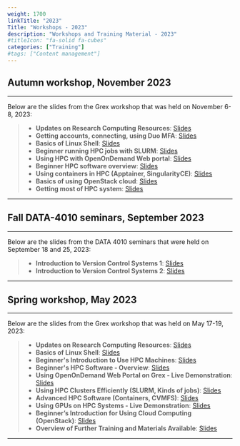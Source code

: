 ```yaml
---
weight: 1700
linkTitle: "2023"
Title: "Workshops - 2023"
description: "Workshops and Training Material - 2023"
#titleIcon: "fa-solid fa-cubes"
categories: ["Training"]
#tags: ["Content management"]
---
```


## Autumn workshop, November 2023
---

Below are the slides from the Grex workshop that was held on November 6-8, 2023:

> - **Updates on Research Computing Resources**: [Slides](/workshops/autumn2023/01-Introduction.pdf)
> - **Getting accounts, connecting, using Duo MFA**: [Slides](/workshops/autumn2023/02-Accounts-and-MFA.pdf)
> - **Basics of Linux Shell**: [Slides](/workshops/autumn2023/03-Basics-of-Linux-Shell.pdf)
> - **Beginner running HPC jobs with SLURM**: [Slides](/workshops/autumn2023/04-Running-Jobs-On-HPC-Clusters.pdf)
> - **Using HPC with OpenOnDemand Web portal**: [Slides](/workshops/autumn2023/05-OSC-OnDemand-on-Grex.pdf)
> - **Beginner HPC software overview**: [Slides](/workshops/autumn2023/06-HPC-Software-Overview.pdf)
> - **Using containers in HPC (Apptainer, SingularityCE)**: [Slides](/workshops/autumn2023/07-SingularityApptainer.pdf)
> - **Basics of using OpenStack cloud**: [Slides](/workshops/autumn2023/08-OpenStack-Cloud-Beginner.pdf)
> - **Getting most of HPC system**: [Slides](/workshops/autumn2023/09-Monitoring-Jobs-and-Efficiency.pdf)

---

## Fall DATA-4010 seminars, September 2023
---

Below are the slides from the DATA 4010 seminars that were held on September 18 and 25, 2023:

> - **Introduction to Version Control Systems 1**: [Slides](/workshops/fall2023data4010/VCS-Introduction-1.pdf)
> - **Introduction to Version Control Systems 2**: [Slides](/workshops/fall2023data4010/VCS-Introduction-2.pdf)

---

## Spring workshop, May 2023
---

Below are the slides from the Grex workshop that was held on May 17-19, 2023:

> - **Updates on Research Computing Resources**: [Slides](/workshops/spring2023/1-Intro-and-Programme-Spring-2023.pdf)
> - **Basics of Linux Shell**: [Slides](/workshops/spring2023/2-Linux-Shell-Basics.pdf)
> - **Beginner's Introduction to Use HPC Machines**: [Slides](/workshops/spring2023/3-Beginning-With-HPC-Basics.pdf)
> - **Beginner's HPC Software - Overview**: [Slides](/workshops/spring2023/4-Beginning-With-HPC-Software.pdf)
> - **Using OpenOnDemand Web Portal on Grex - Live Demonstration**: [Slides](/workshops/spring2023/5-OSC-OnDemand-on-Grex-Spring-2023.pdf)
> - **Using HPC Clusters Efficiently (SLURM, Kinds of jobs)**: [Slides](/workshops/spring2023/6-Using-HPC-Clusters-Efficiently.pdf)
> - **Advanced HPC Software (Containers, CVMFS)**: [Slides](/workshops/spring2023/7-HPC-Software-Stacks.pdf)
> - **Using GPUs on HPC Systems - Live Demonstration**: [Slides](/workshops/spring2023/8-Using-GPU-nodes-on-Grex-and-DRAC-updates-2023.pdf)
> - **Beginner’s Introduction for Using Cloud Computing (OpenStack)**: [Slides](/workshops/spring2023/9-OpenStack-Community-Cloud-Beginner.pdf)
> - **Overview of Further Training and Materials Available**: [Slides](/workshops/spring2023/10-HPC-Trainings-and-Documentation.pdf)

---

<!-- {{< treeview display="tree" />}} -->

<!-- Changes and update:
* Last revision: Aug 28, 2024. 
-->
